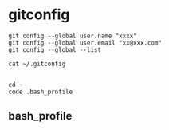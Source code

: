 # gitconfig

```
git config --global user.name "xxxx"
git config --global user.email "xx@xxx.com"
git config --global --list

cat ~/.gitconfig


cd ~
code .bash_profile
```

## bash_profile

```

```
